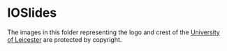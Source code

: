 # IOSlides

The images in this folder representing the logo and crest of the [University of Leicester](https://le.ac.uk/) are protected by copyright.